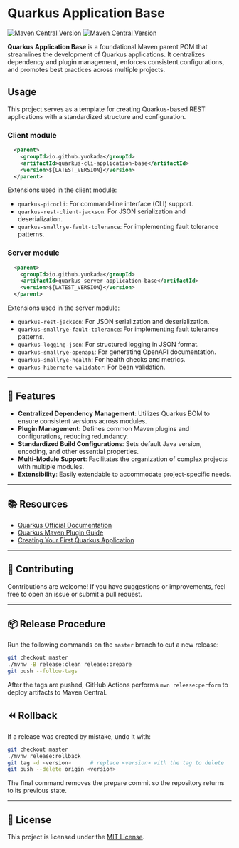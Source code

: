 # Quarkus Application Base
[![Maven Central Version](https://img.shields.io/maven-central/v/io.github.yuokada/quarkus-cli-application-base)](https://central.sonatype.com/artifact/io.github.yuokada/quarkus-cli-application-base)
[![Maven Central Version](https://img.shields.io/maven-central/v/io.github.yuokada/quarkus-server-application-base)](https://central.sonatype.com/artifact/io.github.yuokada/quarkus-server-application-base)



**Quarkus Application Base** is a foundational Maven parent POM that streamlines the development of Quarkus applications. 
It centralizes dependency and plugin management, enforces consistent configurations, and promotes best practices across multiple projects.

## Usage
This project serves as a template for creating Quarkus-based REST applications with a standardized structure and configuration.

### Client module

```xml
  <parent>
    <groupId>io.github.yuokada</groupId>
    <artifactId>quarkus-cli-application-base</artifactId>
    <version>${LATEST_VERSION}</version>
  </parent>
```

Extensions used in the client module:

- `quarkus-picocli`: For command-line interface (CLI) support.
- `quarkus-rest-client-jackson`: For JSON serialization and deserialization.
- `quarkus-smallrye-fault-tolerance`: For implementing fault tolerance patterns.

### Server module

```xml
  <parent>
    <groupId>io.github.yuokada</groupId>
    <artifactId>quarkus-server-application-base</artifactId>
    <version>${LATEST_VERSION}</version>
  </parent>
```

Extensions used in the server module:

- `quarkus-rest-jackson`: For JSON serialization and deserialization.
- `quarkus-smallrye-fault-tolerance`: For implementing fault tolerance patterns.
- `quarkus-logging-json`: For structured logging in JSON format.
- `quarkus-smallrye-openapi`: For generating OpenAPI documentation.
- `quarkus-smallrye-health`: For health checks and metrics.
- `quarkus-hibernate-validator`: For bean validation.


---

## 🚀 Features

- **Centralized Dependency Management**: Utilizes Quarkus BOM to ensure consistent versions across modules.
- **Plugin Management**: Defines common Maven plugins and configurations, reducing redundancy.
- **Standardized Build Configurations**: Sets default Java version, encoding, and other essential properties.
- **Multi-Module Support**: Facilitates the organization of complex projects with multiple modules.
- **Extensibility**: Easily extendable to accommodate project-specific needs.

---

## 📚 Resources

- [Quarkus Official Documentation](https://quarkus.io/guides/)
- [Quarkus Maven Plugin Guide](https://quarkus.io/guides/maven-tooling)
- [Creating Your First Quarkus Application](https://quarkus.io/guides/getting-started)

---

## 🤝 Contributing

Contributions are welcome! If you have suggestions or improvements, feel free to open an issue or submit a pull request.

---

## 📦 Release Procedure

Run the following commands on the `master` branch to cut a new release:

```bash
git checkout master
./mvnw -B release:clean release:prepare
git push --follow-tags
```

After the tags are pushed, GitHub Actions performs `mvn release:perform` to deploy
artifacts to Maven Central.

## ⏪ Rollback

If a release was created by mistake, undo it with:

```bash
git checkout master
./mvnw release:rollback
git tag -d <version>      # replace <version> with the tag to delete
git push --delete origin <version>
```

The final command removes the prepare commit so the repository returns to its
previous state.

---

## 📝 License

This project is licensed under the [MIT License](LICENSE).
